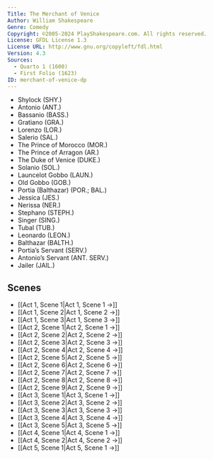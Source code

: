 ```yaml
---
Title: The Merchant of Venice
Author: William Shakespeare
Genre: Comedy
Copyright: ©2005-2024 PlayShakespeare.com. All rights reserved.
License: GFDL License 1.3
License URL: http://www.gnu.org/copyleft/fdl.html
Version: 4.3
Sources:
  - Quarto 1 (1600)
  - First Folio (1623)
ID: merchant-of-venice-dp
---
```


- Shylock (SHY.)
- Antonio (ANT.)
- Bassanio (BASS.)
- Gratiano (GRA.)
- Lorenzo (LOR.)
- Salerio (SAL.)
- The Prince of Morocco (MOR.)
- The Prince of Arragon (AR.)
- The Duke of Venice (DUKE.)
- Solanio (SOL.)
- Launcelot Gobbo (LAUN.)
- Old Gobbo (GOB.)
- Portia (Balthazar) (POR.; BAL.)
- Jessica (JES.)
- Nerissa (NER.)
- Stephano (STEPH.)
- Singer (SING.)
- Tubal (TUB.)
- Leonardo (LEON.)
- Balthazar (BALTH.)
- Portia’s Servant (SERV.)
- Antonio’s Servant (ANT. SERV.)
- Jailer (JAIL.)

## Scenes

- [[Act 1, Scene 1|Act 1, Scene 1 →]]
- [[Act 1, Scene 2|Act 1, Scene 2 →]]
- [[Act 1, Scene 3|Act 1, Scene 3 →]]
- [[Act 2, Scene 1|Act 2, Scene 1 →]]
- [[Act 2, Scene 2|Act 2, Scene 2 →]]
- [[Act 2, Scene 3|Act 2, Scene 3 →]]
- [[Act 2, Scene 4|Act 2, Scene 4 →]]
- [[Act 2, Scene 5|Act 2, Scene 5 →]]
- [[Act 2, Scene 6|Act 2, Scene 6 →]]
- [[Act 2, Scene 7|Act 2, Scene 7 →]]
- [[Act 2, Scene 8|Act 2, Scene 8 →]]
- [[Act 2, Scene 9|Act 2, Scene 9 →]]
- [[Act 3, Scene 1|Act 3, Scene 1 →]]
- [[Act 3, Scene 2|Act 3, Scene 2 →]]
- [[Act 3, Scene 3|Act 3, Scene 3 →]]
- [[Act 3, Scene 4|Act 3, Scene 4 →]]
- [[Act 3, Scene 5|Act 3, Scene 5 →]]
- [[Act 4, Scene 1|Act 4, Scene 1 →]]
- [[Act 4, Scene 2|Act 4, Scene 2 →]]
- [[Act 5, Scene 1|Act 5, Scene 1 →]]
